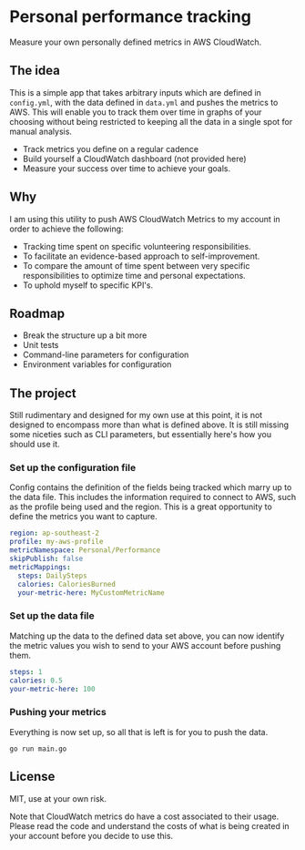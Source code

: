 # Personal performance tracking

Measure your own personally defined metrics in AWS CloudWatch.

## The idea

This is a simple app that takes arbitrary inputs which are defined in `config.yml`, with the data defined in `data.yml`
and pushes the metrics to AWS. This will enable you to track them over time in graphs of your choosing without being
restricted to keeping all the data in a single spot for manual analysis.

* Track metrics you define on a regular cadence
* Build yourself a CloudWatch dashboard (not provided here)
* Measure your success over time to achieve your goals.

## Why

I am using this utility to push AWS CloudWatch Metrics to my account in order to achieve the following:

- Tracking time spent on specific volunteering responsibilities.
- To facilitate an evidence-based approach to self-improvement.
- To compare the amount of time spent between very specific responsibilities to optimize time and personal expectations.
- To uphold myself to specific KPI's.

## Roadmap

* Break the structure up a bit more
* Unit tests
* Command-line parameters for configuration
* Environment variables for configuration

## The project

Still rudimentary and designed for my own use at this point, it is not designed to encompass more than what is defined
above. It is still missing some niceties such as CLI parameters, but essentially here's how you should use it.

### Set up the configuration file

Config contains the definition of the fields being tracked which marry up to the data file. This includes the information
required to connect to AWS, such as the profile being used and the region. This is a great opportunity to define the
metrics you want to capture.

```yaml
region: ap-southeast-2
profile: my-aws-profile
metricNamespace: Personal/Performance
skipPublish: false
metricMappings:
  steps: DailySteps
  calories: CaloriesBurned
  your-metric-here: MyCustomMetricName
```

### Set up the data file

Matching up the data to the defined data set above, you can now identify the metric values you wish to send to your
AWS account before pushing them.

```yaml
steps: 1
calories: 0.5
your-metric-here: 100
```

### Pushing your metrics

Everything is now set up, so all that is left is for you to push the data.

```
go run main.go
```

## License

MIT, use at your own risk.

Note that CloudWatch metrics do have a cost associated to their usage. Please read the code and understand the costs
of what is being created in your account before you decide to use this.